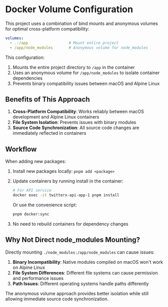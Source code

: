 # Docker Volume Configuration

This project uses a combination of bind mounts and anonymous volumes for optimal cross-platform compatibility:

```yaml
volumes:
  - .:/app                  # Mount entire project
  - /app/node_modules       # Anonymous volume for node_modules
```

This configuration:

1. Mounts the entire project directory to `/app` in the container
2. Uses an anonymous volume for `/app/node_modules` to isolate container dependencies
3. Prevents binary compatibility issues between macOS and Alpine Linux

## Benefits of This Approach

1. **Cross-Platform Compatibility**: Works reliably between macOS development and Alpine Linux containers
2. **File System Isolation**: Prevents issues with binary modules
3. **Source Code Synchronization**: All source code changes are immediately reflected in containers

## Workflow

When adding new packages:

1. Install new packages locally: `pnpm add <package>`
2. Update containers by running install in the container:

   ```bash
   # For API service
   docker exec -it twitterx-api-app-1 pnpm install
   ```

   Or use the convenience script:

   ```bash
   pnpm docker:sync
   ```

3. No need to rebuild containers for dependency changes

## Why Not Direct node_modules Mounting?

Directly mounting `./node_modules:/app/node_modules` can cause issues:

1. **Binary Incompatibility**: Native modules compiled on macOS won't work on Alpine Linux
2. **File System Differences**: Different file systems can cause permission and performance issues
3. **Path Issues**: Different operating systems handle paths differently

The anonymous volume approach provides better isolation while still allowing immediate source code synchronization.
